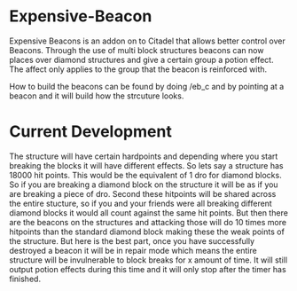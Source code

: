 Expensive-Beacon
================
Expensive Beacons is an addon on to Citadel that allows better control over Beacons.
Through the use of multi block structures beacons can now places over diamond structures and give a certain group a potion effect.
The affect only applies to the group that the beacon is reinforced with.

How to build the beacons can be found by doing /eb_c <type> <tier> and by pointing at a beacon and it will build how the strcuture looks.

Current Development
=========
The structure will have certain hardpoints and depending where you start breaking the blocks it will have different effects. So lets say a structure has 18000 hit points. This would be the equivalent of 1 dro for diamond blocks. So if you are breaking a diamond block on the structure it will be as if you are breaking a piece of dro. Second these hitpoints will be shared across the entire stucture, so if you and your friends were all breaking different diamond blocks it would all count against the same hit points. But then there are the beacons on the structures and attacking those will do 10 times more hitpoints than the standard diamond block making these the weak points of the structure.
But here is the best part, once you have successfully destroyed a beacon it will be in repair mode which means the entire structure will be invulnerable to block breaks for x amount of time. It will still output potion effects during this time and it will only stop after the timer has finished.
